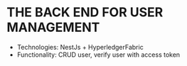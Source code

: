 # THE BACK END FOR USER MANAGEMENT

- Technologies: NestJs + HyperledgerFabric
- Functionality: CRUD user, verify user with access token
